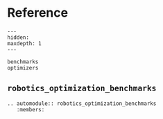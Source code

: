 # Reference

```{toctree}
---
hidden:
maxdepth: 1
---

benchmarks
optimizers
```

## `robotics_optimization_benchmarks`

```{eval-rst}
.. automodule:: robotics_optimization_benchmarks
   :members:
```
